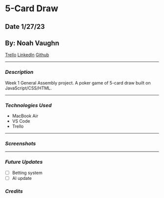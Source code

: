 # 5-Card Draw

## Date 1/27/23

## By: Noah Vaughn

[Trello](https://trello.com/b/sHGT3jGt/5-card-draw)
[LinkedIn](https://www.linkedin.com/in/noahvaughn/)
[Github](https://github.com/noahdvaughn)

---

### **_Description_**

Week 1 General Assembly project. A poker game of 5-card draw built on JavaScript/CSS/HTML.

---

### **_Technologies Used_**

- MacBook Air
- VS Code
- Trello

---

### **_Screenshots_**

---

### **_Future Updates_**

- [ ] Betting system
- [ ] AI update

### **_Credits_**
